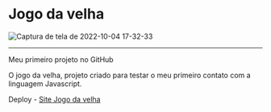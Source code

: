 # Jogo da velha
![Captura de tela de 2022-10-04 17-32-33](https://user-images.githubusercontent.com/91347380/194053087-3ead6f05-3759-4e38-b3f3-8180ccf8fd26.png)


---


Meu primeiro projeto no GitHub

O jogo da velha, projeto criado para testar o meu primeiro contato com a linguagem Javascript.

Deploy - [Site Jogo da velha](https://darlanaguiar.github.io/Jogo-da-velha/)
